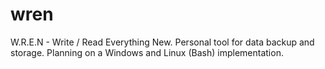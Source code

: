 # wren
W.R.E.N - Write / Read Everything New. Personal tool for data backup and storage. Planning on a Windows and Linux (Bash) implementation.

